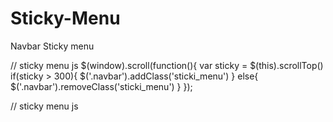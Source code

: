 # Sticky-Menu
Navbar Sticky menu 


// sticky menu js
$(window).scroll(function(){
    var sticky = $(this).scrollTop()
    if(sticky > 300){
      $('.navbar').addClass('sticki_menu')
    }
    else{
      $('.navbar').removeClass('sticki_menu')
    }
  });
  
  // sticky menu js

